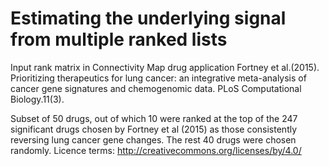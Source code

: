 # Estimating the underlying signal from multiple ranked lists
Input rank matrix in Connectivity Map drug application 
Fortney et al.(2015). Prioritizing therapeutics for lung cancer: an integrative meta-analysis of cancer gene signatures and chemogenomic data. PLoS Computational Biology.11(3).


Subset of 50 drugs, out of which 10 were ranked at the top of the 247 significant drugs chosen by Fortney et al (2015) as those consistently reversing lung cancer gene changes. The rest 40 drugs were chosen randomly. 
Licence terms: http://creativecommons.org/licenses/by/4.0/
